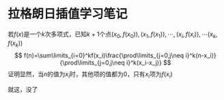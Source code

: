 # 拉格朗日插值学习笔记

若$f(x)$是一个$k$次多项式，已知$k+1$个点$(x_0,f(x_0)),(x_1,f(x_1)),\cdots,(x_i,f(x_i)),\cdots(x_k,f(x_k))$
$$
f(n)=\sum\limits_{i=0}^kf(x_i)\frac{\prod\limits_{j=0,j\neq i}^k(n-x_i)}{\prod\limits_{j=0,j\neq i}^k(x_i-x_j)}
$$
证明显然，当$n$的值为$x_i$时，其他项的值都为0，只有$x_i$项为$f(x_i)$

就这，没了

